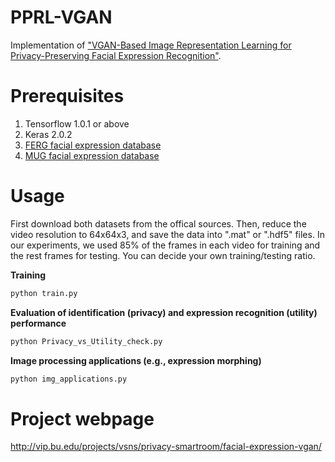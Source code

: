 # PPRL-VGAN
Implementation of ["VGAN-Based Image Representation Learning for Privacy-Preserving Facial Expression Recognition"](https://arxiv.org/pdf/1803.07100.pdf).

# Prerequisites
1) Tensorflow 1.0.1 or above
2) Keras 2.0.2
3) [FERG facial expression database](https://grail.cs.washington.edu/projects/deepexpr/ferg-db.html)
4) [MUG facial expression database](https://mug.ee.auth.gr/fed/)

# Usage
First download both datasets from the offical sources. Then, reduce the video resolution to 64x64x3, and save the data into ".mat" or ".hdf5" files.
In our experiments, we used 85% of the frames in each video for training and the rest frames for testing. You can decide your own training/testing ratio.

**Training**
```python
python train.py
```
**Evaluation of identification (privacy) and expression recognition (utility) performance**
```python
python Privacy_vs_Utility_check.py
```

**Image processing applications (e.g., expression morphing)**

```python
python img_applications.py
```

# Project webpage

http://vip.bu.edu/projects/vsns/privacy-smartroom/facial-expression-vgan/
